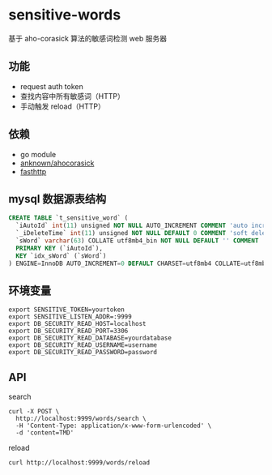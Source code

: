 # sensitive-words
基于 aho-corasick 算法的敏感词检测 web 服务器

## 功能
- request auth token
- 查找内容中所有敏感词（HTTP）
- 手动触发 reload（HTTP）

## 依赖
- go module
- [anknown/ahocorasick](github.com/anknown/ahocorasick)
- [fasthttp](github.com/valyala/fasthttp)

## mysql 数据源表结构
```sql
CREATE TABLE `t_sensitive_word` (
  `iAutoId` int(11) unsigned NOT NULL AUTO_INCREMENT COMMENT 'auto increment id',
  `_iDeleteTime` int(11) unsigned NOT NULL DEFAULT 0 COMMENT 'soft delete time'
  `sWord` varchar(63) COLLATE utf8mb4_bin NOT NULL DEFAULT '' COMMENT '敏感词',
  PRIMARY KEY (`iAutoId`),
  KEY `idx_sWord` (`sWord`)
) ENGINE=InnoDB AUTO_INCREMENT=0 DEFAULT CHARSET=utf8mb4 COLLATE=utf8mb4_bin
```

## 环境变量
```
export SENSITIVE_TOKEN=yourtoken
export SENSITIVE_LISTEN_ADDR=:9999
export DB_SECURITY_READ_HOST=localhost
export DB_SECURITY_READ_PORT=3306
export DB_SECURITY_READ_DATABASE=yourdatabase
export DB_SECURITY_READ_USERNAME=username
export DB_SECURITY_READ_PASSWORD=password
```

## API
search 
```
curl -X POST \
  http://localhost:9999/words/search \
  -H 'Content-Type: application/x-www-form-urlencoded' \
  -d 'content=TMD'
```

reload
```
curl http://localhost:9999/words/reload
```